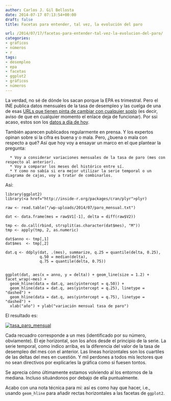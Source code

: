 ```yaml
---
author: Carlos J. Gil Bellosta
date: 2014-07-17 07:13:54+00:00
draft: false
title: Facetas para entender, tal vez, la evolución del paro

url: /2014/07/17/facetas-para-entender-tal-vez-la-evolucion-del-paro/
categories:
- gráficos
- números
- r
tags:
- desempleo
- epa
- facetas
- ggplot2
- gráficos
- números
---
```


La verdad, no sé de dónde los sacan porque la EPA es trimestral. Pero el INE publica datos mensuales de la tasa de desempleo y las cuelga de una de esas [URLs que tienen pinta de cambiar con cualquier soplo](http://www.ine.es/jaxi/tabla.do?path=/t38/bme2/t42/p04/l1/&file=1800001.px&type=pcaxis&L=1) (es decir, aviso de que en cualquier momento el enlace deja de funcionar). Por ssi acaso, estos son los [datos a día de hoy](/wp-uploads/2014/07/paro_mensual.txt).

También aparecen publicados regularmente en prensa. Y los expertos opinan sobre si la cifra es buena y o mala. Pero, ¿buena o mala con respecto a qué? Así que hoy voy a ensayar un marco en el que plantear la pregunta:



	  * Voy a considerar variaciones mensuales de la tasa de paro (mes con respecto al anterior).
	  * Voy a comparar los meses del histórico entre sí.
	  * Y como no sabía si era mejor utilizar la serie temporal o un diagrama de cajas, voy a tratar de combinarlos.

Así:



    library(ggplot2)
    library(<a href="http://inside-r.org/packages/cran/plyr">plyr)

    raw <- read.table("/wp-uploads/2014/07/paro_mensual.txt")

    dat <- data.frame(mes = raw$V1[-1], delta = diff(raw$V2))

    tmp <- do.call(rbind, strsplit(as.character(dat$mes), "M"))
    tmp <- apply(tmp, 2, as.numeric)

    dat$anno <- tmp[,1]
    dat$mes  <- tmp[,2]

    dat.q <- ddply(dat, .(mes), summarize, q.25 = quantile(delta, 0.25),
                   q.50 = median(delta),
                   q.75 = quantile(delta, 0.75))


    ggplot(dat, aes(x = anno, y = delta)) + geom_line(size = 1.2) + facet_wrap(~mes) +
      geom_hline(data = dat.q, aes(yintercept = q.50)) +
      geom_hline(data = dat.q, aes(yintercept = q.25), linetype = "dashed") +
      geom_hline(data = dat.q, aes(yintercept = q.75), linetype = "dashed") +
      xlab("año") + ylab("variación mensual tasa de paro")


El resultado es:

[![tasa_paro_mensual](/wp-uploads/2014/07/tasa_paro_mensual.png)
](/wp-uploads/2014/07/tasa_paro_mensual.png)

Cada recuadro corresponde a un mes (identificado por su número, obviamente). El eje horizontal, son los años desde el principio de la serie. La serie temporal, como indico arriba, es la diferencia del valor de la tasa de desempleo del mes con el anterior. Las líneas horizontales son los cuartiles de las deltas del mes en cuestión. Y mil perdones a todos mis lectores que no sean directivos por explicarles la gráfica como si fuesen tontos.

Se aprecia cómo últimamente estamos volviendo al los entornos de la mediana. Incluso situándonos por debajo de ella puntualmente.

Acabo con una nota técnica para mí: así es como hay que hacer, i.e., usando `geom_hline` para añadir rectas horizontales a las facetas de `ggplot2`.


